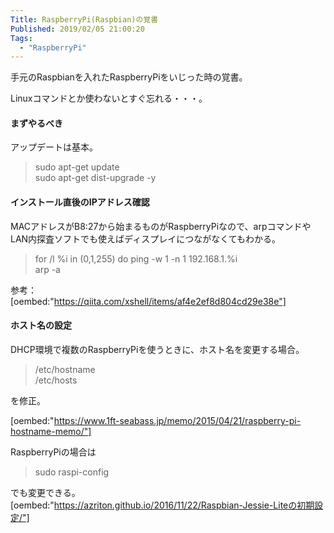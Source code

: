 ```yaml
---
Title: RaspberryPi(Raspbian)の覚書
Published: 2019/02/05 21:00:20
Tags:
  - "RaspberryPi"
---
```

手元のRaspbianを入れたRaspberryPiをいじった時の覚書。  

Linuxコマンドとか使わないとすぐ忘れる・・・。  



#### まずやるべき  
アップデートは基本。  

> sudo apt-get update  
> sudo apt-get dist-upgrade -y

#### インストール直後のIPアドレス確認  
MACアドレスがB8:27から始まるものがRaspberryPiなので、arpコマンドやLAN内探査ソフトでも使えばディスプレイにつながなくてもわかる。  

> for /l %i in (0,1,255) do ping -w 1 -n 1 192.168.1.%i  
> arp -a  

参考：  
[oembed:"https://qiita.com/xshell/items/af4e2ef8d804cd29e38e"]


#### ホスト名の設定  

DHCP環境で複数のRaspberryPiを使うときに、ホスト名を変更する場合。  

>  /etc/hostname  
>  /etc/hosts  

を修正。  

[oembed:"https://www.1ft-seabass.jp/memo/2015/04/21/raspberry-pi-hostname-memo/"]

RaspberryPiの場合は
> sudo raspi-config  

でも変更できる。  
[oembed:"https://azriton.github.io/2016/11/22/Raspbian-Jessie-Liteの初期設定/"]




